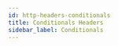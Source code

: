 ```yaml
---
id: http-headers-conditionals
title: Conditionals Headers
sidebar_label: Conditionals
---
```


